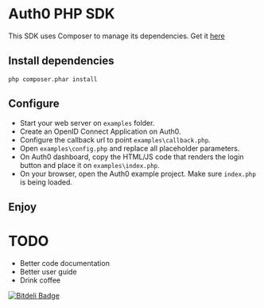 # Auth0 PHP SDK

This SDK uses Composer to manage its dependencies. Get it [here](http://getcomposer.org/download/)

## Install dependencies

    php composer.phar install

## Configure

- Start your web server on `examples` folder.
- Create an OpenID Connect Application on Auth0.
- Configure the callback url to point `examples\callback.php`.
- Open `examples\config.php` and replace all placeholder parameters.
- On Auth0 dashboard, copy the HTML/JS code that renders the login button and place it on `examples\index.php`.
- On your browser, open the Auth0 example project. Make sure `index.php` is being loaded.

## Enjoy


# TODO

- Better code documentation
- Better user guide
- Drink coffee

[![Bitdeli Badge](https://d2weczhvl823v0.cloudfront.net/sergiolepore/auth0-php/trend.png)](https://bitdeli.com/free "Bitdeli Badge")

